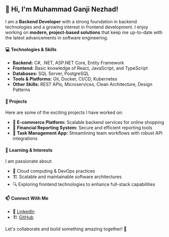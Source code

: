 ## 👋 Hi, I'm Muhammad Ganji Nezhad!
I am a **Backend Developer** with a strong foundation in backend technologies and a growing interest in frontend development. I enjoy working on **modern, project-based solutions** that keep me up-to-date with the latest advancements in software engineering.

#### 💻 Technologies & Skills
- **Backend:** C#, .NET, ASP.NET Core, Entity Framework
- **Frontend:** Basic knowledge of React, JavaScript, and TypeScript
- **Databases:** SQL Server, PostgreSQL
- **Tools & Platforms:** Git, Docker, CI/CD, Kubernetes
- **Other Skills:** REST APIs, Microservices, Clean Architecture, Design Patterns

#### 📌 Projects
Here are some of the exciting projects I have worked on:
- 🔹 **E-commerce Platform:** Scalable backend services for online shopping
- 🔹 **Financial Reporting System:** Secure and efficient reporting tools
- 🔹 **Task Management App:** Streamlining team workflows with robust API integrations

#### 📖 Learning & Interests
I am passionate about:
- 🚀 Cloud computing & DevOps practices
- 🏗 Scalable and maintainable software architectures
- 🔍 Exploring frontend technologies to enhance full-stack capabilities

#### 📫 Connect With Me
- 💼 [LinkedIn](https://www.linkedin.com/in/muhammad-ganji-nezhad/)
- 🏗 [GitHub](https://github.com/muhammadganji)

Let's collaborate and build something amazing together! 🚀
